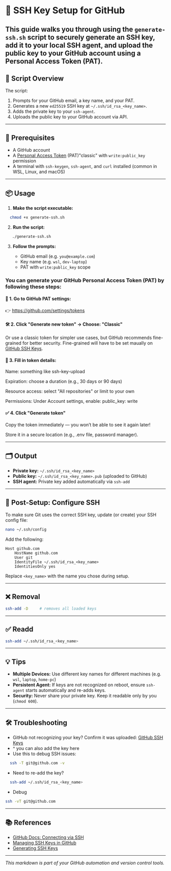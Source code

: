 # 🔐 SSH Key Setup for GitHub

This guide walks you through using the `generate-ssh.sh` script to securely generate an SSH key, add it to your local SSH agent, and upload the public key to your GitHub account using a Personal Access Token (PAT).
---

## 🚀 Script Overview

The script:
1. Prompts for your GitHub email, a key name, and your PAT.
2. Generates a new `ed25519` SSH key at `~/.ssh/id_rsa_<key_name>`.
3. Adds the private key to your `ssh-agent`.
4. Uploads the public key to your GitHub account via API.

---

## 🧰 Prerequisites

- A GitHub account
- A [Personal Access Token](https://github.com/settings/tokens) (PAT)"classic" with `write:public_key` permission
- A terminal with `ssh-keygen`, `ssh-agent`, and `curl` installed (common in WSL, Linux, and macOS)

---

## 📦 Usage

1. **Make the script executable:**

 ```bash
   chmod +x generate-ssh.sh
```

2. **Run the script:**

```bash
   ./generate-ssh.sh
```

3. **Follow the prompts:**

   - GitHub email (e.g. `you@example.com`)
   - Key name (e.g. `wsl`, `dev-laptop`)
   - PAT with `write:public_key` scope

### You can generate your GitHub Personal Access Token (PAT) by following these steps:

#### 🔗 1. Go to GitHub PAT settings:

  👉 https://github.com/settings/tokens

#### 🛠️ 2. Click "Generate new token" → Choose: "Classic"

  Or use a classic token for simpler use cases, but GitHub recommends fine-grained for better security. Fine-grained will have to be set maually on [GitHub SSH Keys](https://github.com/settings/keys).

#### 🧾 3. Fill in token details:
  Name: something like ssh-key-upload

  Expiration: choose a duration (e.g., 30 days or 90 days)

  Resource access: select "All repositories" or limit to your own

  Permissions:
    Under Account settings, enable:
      public_key: write

#### ✅ 4. Click "Generate token"

  Copy the token immediately — you won’t be able to see it again later!

  Store it in a secure location (e.g., .env file, password manager).

---

## 🗂️ Output

- **Private key:** `~/.ssh/id_rsa_<key_name>`
- **Public key:** `~/.ssh/id_rsa_<key_name>.pub` (uploaded to GitHub)
- **SSH agent:** Private key added automatically via `ssh-add`

---

## 🧭 Post-Setup: Configure SSH

To make sure Git uses the correct SSH key, update (or create) your SSH config file:

```bash
nano ~/.ssh/config
```

Add the following:

```ssh-config
Host github.com
    HostName github.com
    User git
    IdentityFile ~/.ssh/id_rsa_<key_name>
    IdentitiesOnly yes
```

Replace `<key_name>` with the name you chose during setup.

---

## ❌ Removal

```bash
ssh-add -D     # removes all loaded keys
```

---

## ✅ Readd

```bash
ssh-add ~/.ssh/id_rsa_<key_name>
```

---

## 💡 Tips

- **Multiple Devices:** Use different key names for different machines (e.g. `wsl`, `laptop`, `home-pc`)
- **Persistent Agent:** If keys are not recognized on reboot, ensure `ssh-agent` starts automatically and re-adds keys.
- **Security:** Never share your private key. Keep it readable only by you (`chmod 600`).

---

## 🛠️ Troubleshooting

- GitHub not recognizing your key? Confirm it was uploaded: [GitHub SSH Keys](https://github.com/settings/keys)
- ^ you can also add the key here 
- Use this to debug SSH issues:

```bash
  ssh -T git@github.com -v
  ```

- Need to re-add the key?

```bash
  ssh-add ~/.ssh/id_rsa_<key_name>
  ```

- Debug

```bash
ssh -vT git@github.com

```
---

## 📚 References

- [GitHub Docs: Connecting via SSH](https://docs.github.com/en/authentication/connecting-to-github-with-ssh)
- [Managing SSH Keys in GitHub](https://docs.github.com/en/github/authenticating-to-github/adding-a-new-ssh-key-to-your-github-account)
- [Generating SSH Keys](https://docs.github.com/en/authentication/connecting-to-github-with-ssh/generating-a-new-ssh-key-and-adding-it-to-the-ssh-agent)

---

*This markdown is part of your GitHub automation and version control tools.*
